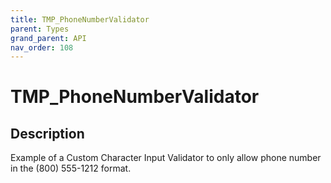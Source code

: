 ```yaml
---
title: TMP_PhoneNumberValidator
parent: Types
grand_parent: API
nav_order: 108
---
```


# TMP_PhoneNumberValidator

## Description

Example of a Custom Character Input Validator to only allow phone number in the (800) 555-1212 format.
